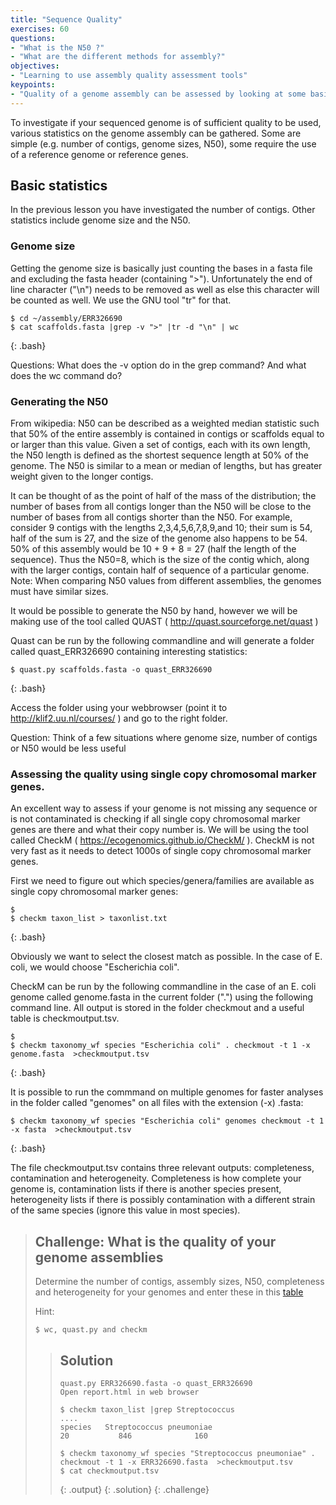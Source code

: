 ```yaml
---
title: "Sequence Quality"
exercises: 60
questions:
- "What is the N50 ?"
- "What are the different methods for assembly?"
objectives:
- "Learning to use assembly quality assessment tools"
keypoints:
- "Quality of a genome assembly can be assessed by looking at some basic statistics on the assembly, but also by using and external reference"
---
```


To investigate if your sequenced genome is of sufficient quality to be used, various statistics on the genome assembly can be gathered. Some are simple (e.g. number of contigs, genome sizes, N50), some require the use of a reference genome or reference genes.

## Basic statistics
In the previous lesson you have investigated the number of contigs. Other statistics include genome size and the N50. 

### Genome size

Getting the genome size is basically just counting the bases in a fasta file and excluding the fasta header (containing ">"). Unfortunately the end of line character ("\n") needs to be removed as well as else this character will be counted as well. We use the GNU tool "tr" for that.  

~~~
$ cd ~/assembly/ERR326690
$ cat scaffolds.fasta |grep -v ">" |tr -d "\n" | wc
~~~
{: .bash}

Questions: What does the -v option do in the grep command? And what does the wc command do?

### Generating the N50

From wikipedia:
N50 can be described as a weighted median statistic such that 50% of the entire assembly is contained in contigs or scaffolds equal to or larger than this value. Given a set of contigs, each with its own length, the N50 length is defined as the shortest sequence length at 50% of the genome. The N50 is similar to a mean or median of lengths, but has greater weight given to the longer contigs. 

It can be thought of as the point of half of the mass of the distribution; the number of bases from all contigs longer than the N50 will be close to the number of bases from all contigs shorter than the N50. For example, consider 9 contigs with the lengths 2,3,4,5,6,7,8,9,and 10; their sum is 54, half of the sum is 27, and the size of the genome also happens to be 54. 50% of this assembly would be 10 + 9 + 8 = 27 (half the length of the sequence). Thus the N50=8, which is the size of the contig which, along with the larger contigs, contain half of sequence of a particular genome. Note: When comparing N50 values from different assemblies, the genomes must have similar sizes.

It would be possible to generate the N50 by hand, however we will be making use of the tool called QUAST ( http://quast.sourceforge.net/quast )

Quast can be run by the following commandline and will generate a folder called quast_ERR326690 containing interesting statistics:
~~~
$ quast.py scaffolds.fasta -o quast_ERR326690
~~~
{: .bash}

Access the folder using your webbrowser (point it to http://klif2.uu.nl/courses/ ) and go to the right folder. 

Question: Think of a few situations where genome size, number of contigs or N50 would be less useful


### Assessing the quality using single copy chromosomal marker genes.

An excellent way to assess if your genome is not missing any sequence or is not contaminated is checking if all single copy chromosomal marker genes are there and what their copy number is. We will be using the tool called CheckM ( https://ecogenomics.github.io/CheckM/ ). CheckM is not very fast as it needs to detect 1000s of single copy chromosomal marker genes.

First we need to figure out which species/genera/families are available as single copy chromosomal marker genes:

~~~
$ 
$ checkm taxon_list > taxonlist.txt
~~~
{: .bash}

Obviously we want to select the closest match as possible. In the case of E. coli, we would choose "Escherichia coli". 


CheckM can be run by the following commandline in the case of an E. coli genome called genome.fasta in the current folder (".") using the following command line. All output is stored in the folder checkmout and a useful table is checkmoutput.tsv. 
~~~
$ 
$ checkm taxonomy_wf species "Escherichia coli" . checkmout -t 1 -x genome.fasta  >checkmoutput.tsv
~~~
{: .bash}

It is possible to run the commmand on multiple genomes for faster analyses in the folder called "genomes" on all files with the extension (-x) .fasta:

~~~
$ checkm taxonomy_wf species "Escherichia coli" genomes checkmout -t 1 -x fasta  >checkmoutput.tsv
~~~
{: .bash}

The file checkmoutput.tsv contains three relevant outputs: completeness, contamination and heterogeneity. Completeness is how complete your genome is, contamination lists if there is another species present, heterogeneity lists if there is possibly contamination with a different strain of the same species (ignore this value in most species).

> ## Challenge: What is the quality of your genome assemblies
>
>  Determine the number of contigs, assembly sizes, N50, completeness and heterogeneity for your genomes and enter these in this
> [table](https://docs.google.com/spreadsheets/d/1b8BPKcSUuW2YzgHdMaJN3MEbdgroRJa1dWnf5gkHr9M/edit#gid=0)
>
> Hint:
> ~~~
> $ wc, quast.py and checkm
> ~~~
> 
> 
> > ## Solution
> >
> > 
> > ~~~
> > quast.py ERR326690.fasta -o quast_ERR326690 
> > Open report.html in web browser
> >
> > $ checkm taxon_list |grep Streptococcus
> > ....
> > species   Streptococcus pneumoniae                                20           846              160
> > 
> > $ checkm taxonomy_wf species "Streptococcus pneumoniae" . checkmout -t 1 -x ERR326690.fasta  >checkmoutput.tsv
> > $ cat checkmoutput.tsv
> > ~~~
> > {: .output}
> {: .solution}
{: .challenge}

